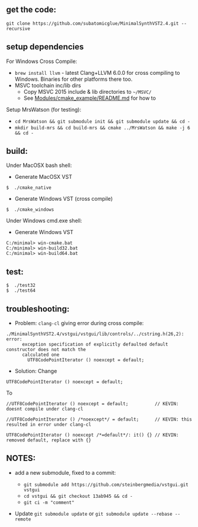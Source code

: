 
## get the code:

```
git clone https://github.com/subatomicglue/MinimalSynthVST2.4.git --recursive
```

## setup dependencies

For Windows Cross Compile:
- `brew install llvm` - latest Clang+LLVM 6.0.0 for cross compiling to Windows.  Binaries for other platforms there too.
- MSVC toolchain inc/lib dirs
  * Copy MSVC 2015 include & lib directories to `~/MSVC/`
  * See [Modules/cmake_example/README.md](https://github.com/subatomicglue/cross-compile-macosx-clang-windows-msvc/tree/master/cmake_example) for how to

Setup MrsWatson (for testing):
- `cd MrsWatson && git submodule init && git submodule update && cd -`
- `mkdir build-mrs && cd build-mrs && cmake ../MrsWatson && make -j 6 && cd -`

## build:

Under MacOSX bash shell:
- Generate MacOSX VST
```
$  ./cmake_native
```
- Generate Windows VST (cross compile)
```
$  ./cmake_windows
```

Under Windows cmd.exe shell:
- Generate Windows VST
```
C:/minimal> win-cmake.bat
C:/minimal> win-build32.bat
C:/minimal> win-build64.bat
```

## test:
```
$  ./test32
$  ./test64
```


## troubleshooting:

* Problem:
`clang-cl` giving error during cross compile:
```
./MinimalSynthVST2.4/vstgui/vstgui/lib/controls/../cstring.h(26,2):  error:
      exception specification of explicitly defaulted default constructor does not match the
      calculated one
        UTF8CodePointIterator () noexcept = default;
```
* Solution:
Change
```
UTF8CodePointIterator () noexcept = default;
```
To
```
//UTF8CodePointIterator () noexcept = default;          // KEVIN: doesnt compile under clang-cl

//UTF8CodePointIterator () /*noexcept*/ = default;      // KEVIN: this resulted in error under clang-cl

UTF8CodePointIterator () noexcept /*=default*/: it() {} // KEVIN: removed default, replace with {}
```

## NOTES:

- add a new submodule, fixed to a commit:
  * `git submodule add https://github.com/steinbergmedia/vstgui.git vstgui`
  * `cd vstgui && git checkout 13ab945 && cd -`
  * `git ci -m "comment"`

- Update `git submodule update` or `git submodule update --rebase --remote`

